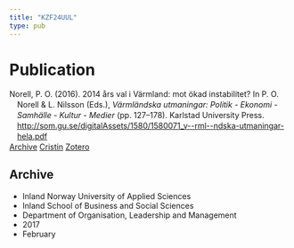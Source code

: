 ```yaml
---
title: "KZF24UUL"
type: pub
---
```

<h1>Publication</h1>
<article id="csl-bib-container-KZF24UUL" class="csl-bib-container">
  <div class="csl-bib-body" style="line-height: 1.35; padding-left: 1em; text-indent:-1em;">
  <div class="csl-entry">Norell, P. O. (2016). 2014 &#xE5;rs val i V&#xE4;rmland: mot &#xF6;kad instabilitet? In P. O. Norell &amp; L. Nilsson (Eds.), <i>V&#xE4;rml&#xE4;ndska utmaningar: Politik - Ekonomi - Samh&#xE4;lle - Kultur - Medier</i> (pp. 127&#x2013;178). Karlstad University Press. <a href="http://som.gu.se/digitalAssets/1580/1580071_v--rml--ndska-utmaningar-hela.pdf">http://som.gu.se/digitalAssets/1580/1580071_v--rml--ndska-utmaningar-hela.pdf</a></div>
</div>
  <div class="csl-bib-buttons">
    <a href="#taxonomy-article-KZF24UUL" class="csl-bib-button">Archive</a>
    <a href="https://app.cristin.no/results/show.jsf?id=1445232" alt="Cristin URL" class="csl-bib-button">Cristin</a>
    <a href="http://zotero.org/groups/5402882/items/KZF24UUL" alt="Zotero URL" class="csl-bib-button">Zotero</a>
  </div>
  <div id="csl-bib-meta-container-KZF24UUL"></div>
</article>
<div id="csl-bib-meta-KZF24UUL" class="csl-bib-meta">
  <article id="taxonomy-article-KZF24UUL" class="taxonomy-article">
    <h1>Archive</h1>
    <ul>
      <li>Inland Norway University of Applied Sciences</li>
      <li>Inland School of Business and Social Sciences</li>
      <li>Department of Organisation, Leadership and Management</li>
      <li>2017</li>
      <li>February</li>
    </ul>
  </article>
</div>
